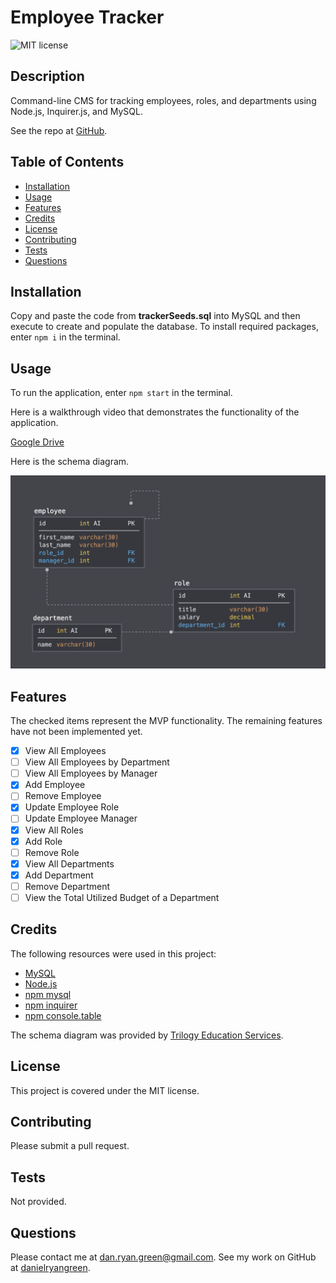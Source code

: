 # Employee Tracker
  ![MIT license](https://img.shields.io/badge/license-MIT-green)
  ## Description
  Command-line CMS for tracking employees, roles, and departments using Node.js, Inquirer.js, and MySQL.

  See the repo at [GitHub](https://github.com/danielryangreen/employee-tracker).
  ## Table of Contents
  * [Installation](#installation)
  * [Usage](#usage)
  * [Features](#features)
  * [Credits](#credits)
  * [License](#license)
  * [Contributing](#contributing)
  * [Tests](#tests)
  * [Questions](#questions)
  ## Installation
  Copy and paste the code from __trackerSeeds.sql__ into MySQL and then execute to create and populate the database. To install required packages, enter `npm i` in the terminal.
  ## Usage
  To run the application, enter `npm start` in the terminal.

  Here is a walkthrough video that demonstrates the functionality of the application.

  [Google Drive](https://drive.google.com/file/d/1PYQ8HtZw2BUY6kcZMSZooEvROszix6J-/view?usp=sharing)

  Here is the schema diagram.

  ![schema](Assets/schema.png)
  ## Features
  The checked items represent the MVP functionality. The remaining features have not been implemented yet.
  - [x] View All Employees
  - [ ] View All Employees by Department
  - [ ] View All Employees by Manager
  - [x] Add Employee
  - [ ] Remove Employee
  - [x] Update Employee Role
  - [ ] Update Employee Manager
  - [x] View All Roles
  - [x] Add Role
  - [ ] Remove Role
  - [x] View All Departments
  - [x] Add Department
  - [ ] Remove Department
  - [ ] View the Total Utilized Budget of a Department
  ## Credits
  The following resources were used in this project:

  - [MySQL](https://dev.mysql.com/downloads/mysql/)
  - [Node.js](https://nodejs.org/en/)
  - [npm mysql](https://www.npmjs.com/package/mysql)
  - [npm inquirer](https://www.npmjs.com/package/inquirer/v/0.2.3)
  - [npm console.table](https://www.npmjs.com/package/console.table)

  The schema diagram was provided by [Trilogy Education Services](https://trilogyed.com/).
  ## License
  This project is covered under the MIT license.
  ## Contributing
  Please submit a pull request.
  ## Tests
  Not provided.
  ## Questions
  Please contact me at dan.ryan.green@gmail.com. See my work on GitHub at [danielryangreen](https://github.com/danielryangreen/).